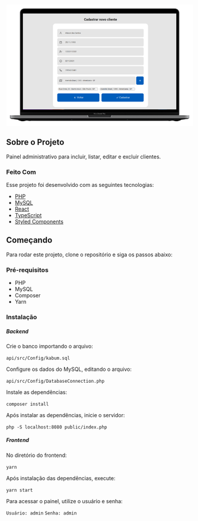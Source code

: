 ![Administrative Panel](https://github.com/alissonsantos50/administrative_panel/blob/master/frontend/src/assets/mockup.png?raw=true)

## Sobre o Projeto

Painel administrativo para incluir, listar, editar e excluir clientes.

### Feito Com

Esse projeto foi desenvolvido com as seguintes tecnologias:

- [PHP](https://www.php.net/)
- [MySQL](https://www.mysql.com/)
- [React](https://reactjs.org)
- [TypeScript](https://www.typescriptlang.org/)
- [Styled Components](https://styled-components.com)


## Começando

Para rodar este projeto, clone o repositório e siga os passos abaixo:

### Pré-requisitos

- PHP
- MySQL
- Composer
- Yarn

### Instalação

##### Backend

Crie o banco importando o arquivo:

`api/src/Config/kabum.sql`

Configure os dados do MySQL, editando o arquivo:

`api/src/Config/DatabaseConnection.php`

Instale as dependências:

`composer install`

Após instalar as dependências, inicie o servidor:

`php -S localhost:8080 public/index.php`

##### Frontend

No diretório do frontend:

`yarn`

Após instalação das dependências, execute:

`yarn start`

Para acessar o painel, utilize o usuário e senha:

`Usuário: admin`
`Senha: admin`
